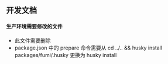 ## 开发文档

#### 生产环境需要修改的文件

- 此文件需要删除
- package.json 中的 prepare 命令需要从 cd ../.. && husky install packages/fumi/.husky 更换为 husky install
